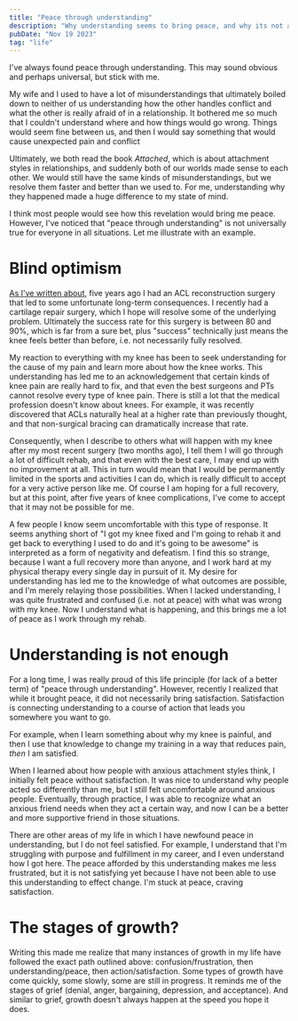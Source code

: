 ```yaml
---
title: "Peace through understanding"
description: "Why understanding seems to bring peace, and why its not always enough"
pubDate: "Nov 19 2023"
tag: "life"
---
```


I've always found peace through understanding. This may sound obvious and perhaps universal, but stick with me.

My wife and I used to have a lot of misunderstandings that ultimately boiled down to neither of us understanding how the other handles conflict and what the other is really afraid of in a relationship. It bothered me so much that I couldn't understand where and how things would go wrong. Things would seem fine between us, and then I would say something that would cause unexpected pain and conflict

Ultimately, we both read the book _Attached_, which is about attachment styles in relationships, and suddenly both of our worlds made sense to each other. We would still have the same kinds of misunderstandings, but we resolve them faster and better than we used to. For me, understanding why they happened made a huge difference to my state of mind.

I think most people would see how this revelation would bring me peace. However, I've noticed that "peace through understanding" is not universally true for everyone in all situations. Let me illustrate with an example.

# Blind optimism

[As I've written about](/blog/knee-injury), five years ago I had an ACL reconstruction surgery that led to some unfortunate long-term consequences. I recently had a cartilage repair surgery, which I hope will resolve some of the underlying problem. Ultimately the success rate for this surgery is between 80 and 90%, which is far from a sure bet, plus "success" technically just means the knee feels better than before, i.e. not necessarily fully resolved.

My reaction to everything with my knee has been to seek understanding for the cause of my pain and learn more about how the knee works. This understanding has led me to an acknowledgement that certain kinds of knee pain are really hard to fix, and that even the best surgeons and PTs cannot resolve every type of knee pain. There is still a lot that the medical profession doesn't know about knees. For example, it was recently discovered that ACLs naturally heal at a higher rate than previously thought, and that non-surgical bracing can dramatically increase that rate.

Consequently, when I describe to others what will happen with my knee after my most recent surgery (two months ago), I tell them I will go through a lot of difficult rehab, and that even with the best care, I may end up with no improvement at all. This in turn would mean that I would be permanently limited in the sports and activities I can do, which is really difficult to accept for a very active person like me. Of course I am hoping for a full recovery, but at this point, after five years of knee complications, I've come to accept that it may not be possible for me.

A few people I know seem uncomfortable with this type of response. It seems anything short of "I got my knee fixed and I'm going to rehab it and get back to everything I used to do and it's going to be awesome" is interpreted as a form of negativity and defeatism. I find this so strange, because I want a full recovery more than anyone, and I work hard at my physical therapy every single day in pursuit of it. My desire for understanding has led me to the knowledge of what outcomes are possible, and I'm merely relaying those possibilities. When I lacked understanding, I was quite frustrated and confused (i.e. not at peace) with what was wrong with my knee. Now I understand what is happening, and this brings me a lot of peace as I work through my rehab.

# Understanding is not enough

For a long time, I was really proud of this life principle (for lack of a better term) of "peace through understanding". However, recently I realized that while it brought peace, it did not necessarily bring satisfaction. Satisfaction is connecting understanding to a course of action that leads you somewhere you want to go.

For example, when I learn something about why my knee is painful, and then I use that knowledge to change my training in a way that reduces pain, _then_ I am satisfied.

When I learned about how people with anxious attachment styles think, I initially felt peace without satisfaction. It was nice to understand why people acted so differently than me, but I still felt uncomfortable around anxious people. Eventually, through practice, I was able to recognize what an anxious friend needs when they act a certain way, and now I can be a better and more supportive friend in those situations.

There are other areas of my life in which I have newfound peace in understanding, but I do not feel satisfied. For example, I understand that I'm struggling with purpose and fulfillment in my career, and I even understand how I got here. The peace afforded by this understanding makes me less frustrated, but it is not satisfying yet because I have not been able to use this understanding to effect change. I'm stuck at peace, craving satisfaction.

# The stages of growth?

Writing this made me realize that many instances of growth in my life have followed the exact path outlined above: confusion/frustration, then understanding/peace, then action/satisfaction. Some types of growth have come quickly, some slowly, some are still in progress. It reminds me of the stages of grief (denial, anger, bargaining, depression, and acceptance). And similar to grief, growth doesn't always happen at the speed you hope it does.
